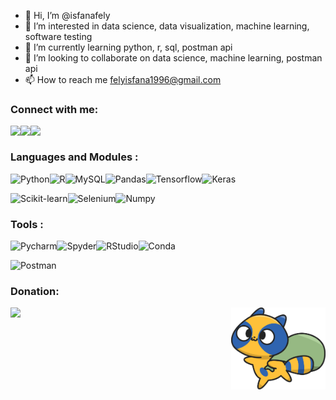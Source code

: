 - 👋 Hi, I’m @isfanafely
- 👀 I’m interested in data science, data visualization, machine learning, software testing
- 🌱 I’m currently learning python, r, sql, postman api
- 💞️ I’m looking to collaborate on data science, machine learning, postman api
- 📫 How to reach me felyisfana1996@gmail.com

### Connect with me:

[<img align="left" src="https://img.shields.io/badge/Twitter-1DA1F2?style=for-the-badge&logo=twitter&logoColor=white" />][twitter]
&nbsp;
[<img align="left" src="https://img.shields.io/badge/LinkedIn-0077B5?style=for-the-badge&logo=linkedin&logoColor=white" />][linkedin]
&nbsp;
[<img align="left" src="https://img.shields.io/badge/Gmail-D14836?style=for-the-badge&logo=gmail&logoColor=white" />][gmail]
&nbsp;

<a name="languages-used"></a>

### Languages and Modules :

[<img align="left" src="https://img.shields.io/badge/python-3670A0?style=for-the-badge&logo=python&logoColor=white" title="Python" />][languages]
&nbsp;
[<img align="left" src="https://img.shields.io/badge/r-%23276DC3.svg?style=for-the-badge&logo=r&logoColor=white" title="R"/>][languages]
&nbsp;
[<img align="left" src="https://img.shields.io/badge/mysql-%23576DC3.svg?style=for-the-badge&logo=mysql&logoColor=white" title="MySQL"/>][languages]
&nbsp;
[<img align="left" src="https://img.shields.io/badge/pandas-7900D8.svg?style=for-the-badge&logo=pandas&logoColor=white" title="Pandas"/>][languages]
&nbsp;
[<img align="left" src="https://img.shields.io/badge/TensorFlow-%23FF6F00.svg?style=for-the-badge&logo=TensorFlow&logoColor=white" title="Tensorflow"/>][languages]
&nbsp;
[<img align="left" src="https://img.shields.io/badge/Keras-%23D00000.svg?style=for-the-badge&logo=Keras&logoColor=white" title="Keras"/>][languages]

[<img align="left" src="https://img.shields.io/badge/scikit--learn-%23F7931E.svg?style=for-the-badge&logo=scikit-learn&logoColor=white" title="Scikit-learn"/>][languages]

[<img align="left" src="https://img.shields.io/badge/Selenium-43B02A?style=for-the-badge&logo=Selenium&logoColor=white" title="Selenium"/>][languages]

[<img align="left" src="https://img.shields.io/badge/numpy-%23013243.svg?style=for-the-badge&logo=numpy&logoColor=white" title="Numpy"/>][languages]
&nbsp;


<a name="program-used"></a>

### Tools :

[<img align="left" src="https://img.shields.io/badge/PyCharm-4B4B4B.svg?&style=for-the-badge&logo=PyCharm&logoColor=white" title="Pycharm"/>][program]
&nbsp;
[<img  align="left" src="https://img.shields.io/badge/Spyder-838485?style=for-the-badge&logo=spyder%20ide&logoColor=maroon" title="Spyder"/>][program]
&nbsp;
[<img align="left" src="https://img.shields.io/badge/RStudio-75AADB?style=for-the-badge&logo=RStudio&logoColor=white" title="RStudio"/>][program]
&nbsp;
[<img align="left" src="https://img.shields.io/badge/conda-342B029.svg?&style=for-the-badge&logo=anaconda&logoColor=white" title="Conda"/>][program]

[<img align="left" src="https://img.shields.io/badge/Postman-FF6C37?style=for-the-badge&logo=postman&logoColor=white" title="Postman"/>][program]
&nbsp;
 
### Donation:

[<img align="left" src="https://img.shields.io/badge/PayPal-00457C?style=for-the-badge&logo=paypal&logoColor=white" />][paypal]
&nbsp;
[<img align="right" src="https://github.com/isfanafely/isfanafely/blob/main/aa.svg" width="30%" heigth="30%"/>][saweria]

[gmail]: https://felyisfana1@gmail.com
[twitter]: https://twitter.com/isfanafely
[linkedin]: https://linkedin.com/in/isfanafely
[paypal]: https://paypal.me/isfanafelyID
[languages]: #languages-used
[program]: #program-used
[saweria]: https://saweria.co/isfanafely
